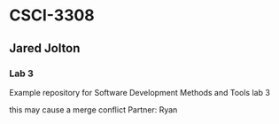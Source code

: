 # CSCI-3308
## Jared Jolton
### Lab 3
Example repository for Software Development Methods and Tools lab 3

this may cause a merge conflict
Partner: Ryan
